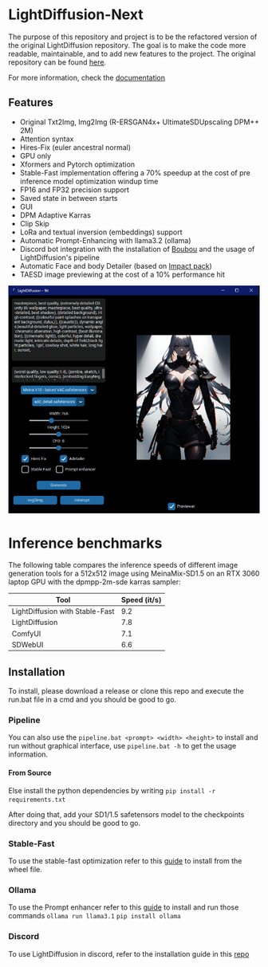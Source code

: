 # LightDiffusion-Next

The purpose of this repository and project is to be the refactored version of the original LightDiffusion repository. The goal is to make the code more readable, maintainable, and to add new features to the project. The original repository can be found [here](https://github.com/Aatrick/LightDiffusion).

For more information, check the [documentation](https://aatrick.github.io/LightDiffusion/)

## Features

- Original Txt2Img, Img2Img (R-ERSGAN4x+ UltimateSDUpscaling DPM++ 2M)
- Attention syntax
- Hires-Fix (euler ancestral normal)
- GPU only
- Xformers and Pytorch optimization
- Stable-Fast implementation offering a 70% speedup at the cost of pre inference model optimization windup time
- FP16 and FP32 precision support
- Saved state in between starts
- GUI
- DPM Adaptive Karras
- Clip Skip
- LoRa and textual inversion (embeddings) support
- Automatic Prompt-Enhancing with llama3.2 (ollama)
- Discord bot integration with the installation of [Boubou](https://github.com/Aatrick/Boubou) and the usage of LightDiffusion's pipeline
- Automatic Face and body Detailer (based on [Impact pack](https://github.com/ltdrdata/ComfyUI-Impact-Pack))
- TAESD image previewing at the cost of a 10% performance hit

![Home Image](./HomeImage.png)

# Inference benchmarks

The following table compares the inference speeds of different image generation tools for a 512x512 image using MeinaMix-SD1.5 on an RTX 3060 laptop GPU with the dpmpp-2m-sde karras sampler:

| Tool                               | Speed (it/s) |
|------------------------------------|--------------|
| LightDiffusion with Stable-Fast    | 9.2          |
| LightDiffusion                     | 7.8          |
| ComfyUI                            | 7.1          |
| SDWebUI                            | 6.6          |

## Installation

To install, please download a release or clone this repo and execute the run.bat file in a cmd and you should be good to go.

### Pipeline

You can also use the `pipeline.bat <prompt> <width> <height>` to install and run without graphical interface, use `pipeline.bat -h` to get the usage information.

#### From Source

Else install the python dependencies by writing `pip install -r requirements.txt`

After doing that, add your SD1/1.5 safetensors model to the checkpoints directory and you should be good to go.

### Stable-Fast

To use the stable-fast optimization refer to this [guide](https://github.com/chengzeyi/stable-fast?tab=readme-ov-file#installation) to install from the wheel file.

### Ollama

To use the Prompt enhancer refer to this [guide](https://github.com/ollama/ollama?tab=readme-ov-file) to install and run those commands
`ollama run llama3.1`
`pip install ollama`

### Discord

To use LightDiffusion in discord, refer to the installation guide in this [repo](https://github.com/Aatrick/Boubou)
